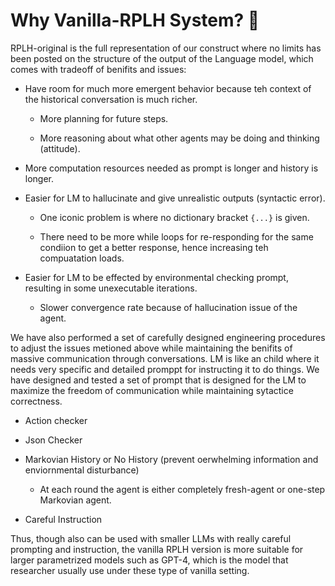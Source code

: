 # Why Vanilla-RPLH System? 🤔
RPLH-original is the full representation of our construct where no limits has been posted on the structure of the output of the Language model, which comes with tradeoff of benifits and issues:

- Have room for much more emergent behavior because teh context of the historical conversation is much richer.
    - More planning for future steps.

    - More reasoning about what other agents may be doing and thinking (attitude).

- More computation resources needed as prompt is longer and history is longer.

- Easier for LM to hallucinate and give unrealistic outputs (syntactic error).
    -  One iconic problem is where no dictionary bracket `{...}` is given.

    - There need to be more while loops for re-responding for the same condiion to get a better response, hence increasing teh compuatation loads.

- Easier for LM to be effected by environmental checking prompt, resulting in some unexecutable iterations.
    - Slower convergence rate because of hallucination issue of the agent.

We have also performed a set of carefully designed engineering procedures to adjust the issues metioned above while maintaining the benifits of massive communication through conversations. LM is like an child where it needs very specific and detailed promppt for instructing it to  do things. We have designed and tested a set of prompt that is designed for the LM to maximize the freedom of communication while maintaining sytactice correctness.
- Action checker

- Json Checker

- Markovian History or No History (prevent oerwhelming information and enviornmental disturbance)
    - At each round the agent is either completely fresh-agent or one-step Markovian agent.

- Careful Instruction

Thus, though also can be used with smaller LLMs with really careful prompting and instruction, the vanilla RPLH version is more suitable for larger parametrized models such as GPT-4, which is the model that researcher usually use under these type of vanilla setting.